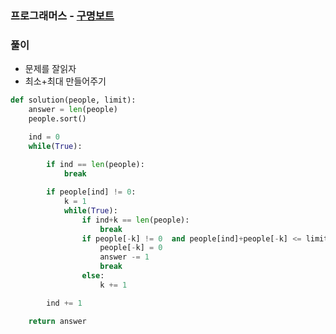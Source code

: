 ### 프로그래머스  - [구명보트](https://programmers.co.kr/learn/courses/30/lessons/42885)

### 풀이

* 문제를 잘읽자
* 최소+최대 만들어주기

```Python
def solution(people, limit):
    answer = len(people)
    people.sort()

    ind = 0
    while(True):
        
        if ind == len(people):
            break

        if people[ind] != 0:
            k = 1
            while(True):
                if ind+k == len(people):
                    break
                if people[-k] != 0  and people[ind]+people[-k] <= limit:
                    people[-k] = 0
                    answer -= 1
                    break
                else:
                    k += 1

        ind += 1

    return answer
```

